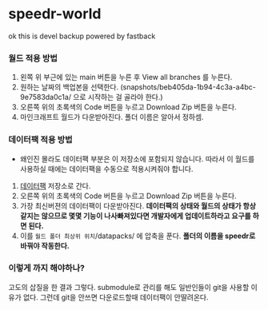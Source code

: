 # speedr-world
ok this is devel backup powered by fastback


### 월드 적용 방법
1. 왼쪽 위 부근에 있는 main 버튼을 누른 후 View all branches 를 누른다.
2. 원하는 날짜의 백업본을 선택한다. (snapshots/beb405da-1b94-4c3a-a4bc-9e7583da0c1a/ 으로 시작하는 걸 골라야 한다.)
3. 오른쪽 위의 초록색의 Code 버튼을 누르고 Download Zip 버튼을 누른다.
4. 마인크래프트 월드가 다운받아진다. 폴더 이름은 알아서 정하셈.

### 데이터팩 적용 방법
 - 왜인진 몰라도 데이터팩 부분은 이 저장소에 포함되지 않습니다. 따라서 이 월드를 사용하실 때에는 데이터팩을 수동으로 적용시켜줘야 합니다.
1. [데이터팩](https://github.com/ChobojaX/speedr) 저장소로 간다.
2. 오른쪽 위의 초록색의 Code 버튼을 누르고 Download Zip 버튼을 누른다.
3. 가장 최신버젼의 데이터팩이 다운받아진다. **데이터팩의 상태와 월드의 상태가 항상 같지는 않으므로 몇몇 기능이 나사빠져있다면 개발자에게 업데이트하라고 요구를 하면 된다.**
4. 이를 `월드 폴더 최상위 위치`/datapacks/ 에 압축을 푼다. **폴더의 이름을 speedr로 바꿔야 작동한다.**

### 이렇게 까지 해야하나?
고도의 삽질을 한 결과 그렇다. submodule로 관리를 해도 일반인들이 git을 사용할
이유가 없다. 그런데 git을 안쓰면 다운로드할때 데이터팩이 안딸려온다.
